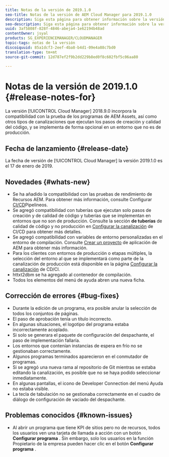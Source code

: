```yaml
---
title: Notas de la versión de 2019.1.0
seo-title: Notas de la versión de AEM Cloud Manager para 2019.1.0
description: Siga esta página para obtener información sobre la versión 2019.1.0 de Cloud Manager.
seo-description: Siga esta página para obtener información sobre la versión 2019.1.0 de AEM Cloud Manager.
uuid: 3af5808f-828f-4846-abeja4-1e62194b48ad
contentOwner: jsyal
products: SG_EXPERIENCEMANAGER/CLOUDMANAGER
topic-tags: notas de la versión
discoiquuid: 85a1dcf3-2eef-4ba8-b4d1-09e4a88c7bd0
translation-type: tm+mt
source-git-commit: 12d787ef2f9b2dd229b8ed0f8c602fbf5c06aa80

---
```



# Notas de la versión de 2019.1.0 {#release-notes-for}

La versión [!UICONTROL Cloud Manager] 2018.9.0 incorpora la compatibilidad con la prueba de los programas de AEM Assets, así como otros tipos de canalizaciones que ejecutan los pasos de creación y calidad del código, y se implementa de forma opcional en un entorno que no es de producción.

## Fecha de lanzamiento {#release-date}

La fecha de versión de [!UICONTROL Cloud Manager] la versión 2019.1.0 es el 17 de enero de 2019.

## Novedades {#whats-new}

* Se ha añadido la compatibilidad con las pruebas de rendimiento de Recursos AEM. Para obtener más información, consulte Configurar [CI/CD](configuring-pipeline.md)Pipelineos.
* Se agregó compatibilidad con tuberías que ejecutan solo pasos de creación y de calidad de código y tuberías que se implementan en entornos que no son de producción. Consulte la sección **de tuberías** de calidad de código y no producción en [Configurar la canalización](configuring-pipeline.md) de CI/CD para obtener más detalles.
* Se agregó compatibilidad con variables de entorno personalizadas en el entorno de compilación. Consulte [Crear un proyecto](create-an-application-project.md) de aplicación de AEM para obtener más información.
* Para los clientes con entornos de producción o etapas múltiples, la selección del entorno al que se implementará como parte de la canalización de producción está disponible en la página [Configurar la canalización](configuring-pipeline.md) de CD/CI.
* httxt2dbm se ha agregado al contenedor de compilación.
* Todos los elementos del menú de ayuda abren una nueva ficha.

## Corrección de errores {#bug-fixes}

* Durante la edición de un programa, era posible anular la selección de todos los conjuntos de páginas.
* El paso de aprobación tenía un título incorrecto.
* En algunas situaciones, el logotipo del programa estaba incorrectamente acoplado.
* Si solo se generara el paquete de configuración del despachante, el paso de implementación fallaría.
* Los entornos que contenían instancias de espera en frío no se gestionaban correctamente.
* Algunos programas terminados aparecieron en el conmutador de programas.
* Si se agregó una nueva rama al repositorio de Git mientras se estaba editando la canalización, es posible que no se haya podido seleccionar inmediatamente.
* En algunas pantallas, el icono de Developer Connection del menú Ayuda no estaba visible.
* La tecla de tabulación no se gestionaba correctamente en el cuadro de diálogo de configuración de vaciado del despachante.

## Problemas conocidos {#known-issues}

* Al abrir un programa que tiene KPI de sitios pero no de recursos, todos los usuarios ven una tarjeta de llamada a acción con un botón **Configurar programa** . Sin embargo, solo los usuarios en la función Propietario de la empresa pueden hacer clic en el botón **Configurar programa** .
